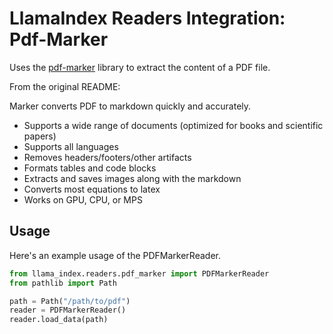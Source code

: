 # LlamaIndex Readers Integration: Pdf-Marker

Uses the [pdf-marker](https://github.com/VikParuchuri/marker/) library to extract the content of a PDF file.

From the original README:

Marker converts PDF to markdown quickly and accurately.

- Supports a wide range of documents (optimized for books and scientific papers)
- Supports all languages
- Removes headers/footers/other artifacts
- Formats tables and code blocks
- Extracts and saves images along with the markdown
- Converts most equations to latex
- Works on GPU, CPU, or MPS

## Usage

Here's an example usage of the PDFMarkerReader.

```python
from llama_index.readers.pdf_marker import PDFMarkerReader
from pathlib import Path

path = Path("/path/to/pdf")
reader = PDFMarkerReader()
reader.load_data(path)
```
